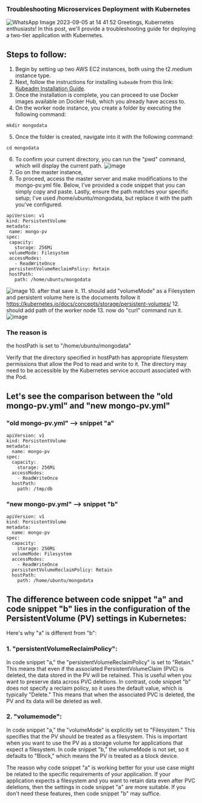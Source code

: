 ### Troubleshooting Microservices Deployment with Kubernetes
![WhatsApp Image 2023-09-05 at 14 41 52](https://github.com/Paisandy/microservices-k8s--/assets/115485972/e376279c-5469-4607-bcf9-1cc66ab9bd47)
Greetings, Kubernetes enthusiasts! In this post, we'll provide a troubleshooting guide for deploying a two-tier application with Kubernetes.

## Steps to follow:
1. Begin by setting up two AWS EC2 instances, both using the t2.medium instance type.
2. Next, follow the instructions for installing `kubeadm` from this link: [Kubeadm Installation Guide](https://github.com/Paisandy/kubestarter/blob/main/kubeadm_installation.md).
3. Once the installation is complete, you can proceed to use Docker images available on Docker Hub, which you already have access to.
4. On the worker node instance, you create a folder by executing the following command:
```
mkdir mongodata
```
5. Once the folder is created, navigate into it with the following command:
```
cd mongodata
```
6. To confirm your current directory, you can run the "pwd" command, which will display the current path.
![image](https://github.com/Paisandy/microservices-k8s--/assets/115485972/c0d21813-d335-4628-8ca1-058ce351430e)
7. Go on the master instance,
8. To proceed, access the master server and make modifications to the mongo-pv.yml file. Below, I've provided a code snippet that you can simply copy and paste. Lastly, ensure the path matches your specific setup; I've used /home/ubuntu/mongodata, but replace it with the path you've configured.
 ```
apiVersion: v1
kind: PersistentVolume
metadata:
  name: mongo-pv
spec:
  capacity:
    storage: 256Mi
  volumeMode: Filesystem
  accessModes:
    - ReadWriteOnce
  persistentVolumeReclaimPolicy: Retain
  hostPath:
    path: /home/ubuntu/mongodata
```
![image](https://github.com/Paisandy/microservices-k8s--/assets/115485972/c50f857a-0f0e-4e9f-8d72-51cb35b2a501)
10. after that save it.
11. should add "volumeMode" as a Filesystem and persistent volume here is the documents follow it https://kubernetes.io/docs/concepts/storage/persistent-volumes/
12. should add path of the worker node
13. now do "curl" command run it.
![image](https://github.com/Paisandy/microservices-k8s--/assets/115485972/2512f01f-5c09-4846-871f-aa6effe63392)

### The reason is 
the hostPath is set to "/home/ubuntu/mongodata"

Verify that the directory specified in hostPath has appropriate filesystem permissions that allow the Pod to read and write to it. The directory may need to be accessible by the Kubernetes service account associated with the Pod.

## Let's see the comparison between the "old mongo-pv.yml"  and "new mongo-pv.yml"
### "old mongo-pv.yml" --> snippet "a"
```
apiVersion: v1
kind: PersistentVolume
metadata:
  name: mongo-pv
spec:
  capacity:
    storage: 256Mi
  accessModes:
    - ReadWriteOnce
  hostPath:
    path: /tmp/db
```
### "new mongo-pv.yml" --> snippet "b"
```
apiVersion: v1
kind: PersistentVolume
metadata:
  name: mongo-pv
spec:
  capacity:
    storage: 256Mi
  volumeMode: Filesystem
  accessModes:
    - ReadWriteOnce
  persistentVolumeReclaimPolicy: Retain
  hostPath:
    path: /home/ubuntu/mongodata
```

## The difference between code snippet "a" and code snippet "b" lies in the configuration of the PersistentVolume (PV) settings in Kubernetes:
Here's why "a" is different from "b":

### 1. "persistentVolumeReclaimPolicy":
In code snippet "a," the "persistentVolumeReclaimPolicy" is set to "Retain." This means that even if the associated PersistentVolumeClaim (PVC) is deleted, the data stored in the PV will be retained. This is useful when you want to preserve data across PVC deletions. In contrast, code snippet "b" does not specify a reclaim policy, so it uses the default value, which is typically "Delete." This means that when the associated PVC is deleted, the PV and its data will be deleted as well.
### 2. "volumemode":
In code snippet "a," the "volumeMode" is explicitly set to "Filesystem." This specifies that the PV should be treated as a filesystem. This is important when you want to use the PV as a storage volume for applications that expect a filesystem. In code snippet "b," the volumeMode is not set, so it defaults to "Block," which means the PV is treated as a block device.

The reason why code snippet "a" is working better for your use case might be related to the specific requirements of your application. If your application expects a filesystem and you want to retain data even after PVC deletions, then the settings in code snippet "a" are more suitable. If you don't need these features, then code snippet "b" may suffice.
